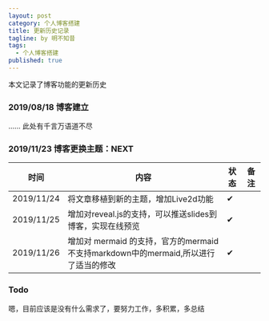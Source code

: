 ```yaml
---
layout: post
category: 个人博客搭建
title: 更新历史记录
tagline: by 明不知昔
tags: 
  - 个人博客搭建
published: true
---
```

本文记录了博客功能的更新历史
<!--more-->
### 2019/08/18 博客建立
......
此处有千言万语道不尽
### 2019/11/23 博客更换主题：NEXT

|时间|内容|状态|备注|
|---|---|---|---|
|2019/11/24| 将文章移植到新的主题，增加Live2d功能|✔|
|2019/11/25| 增加对reveal.js的支持，可以推送slides到博客，实现在线预览|✔|
|2019/11/26|增加对 mermaid 的支持，官方的mermaid不支持markdown中的mermaid,所以进行了适当的修改|✔|

### Todo
嗯，目前应该是没有什么需求了，要努力工作，多积累，多总结

